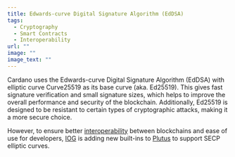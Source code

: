 ```yaml
---
title: Edwards-curve Digital Signature Algorithm (EdDSA)
tags:
  - Cryptography
  - Smart Contracts
  - Interoperability
url: ""
image: ""
image_text: ""
---
```


Cardano uses the Edwards-curve Digital Signature Algorithm (EdDSA) with elliptic curve Curve25519 as its base curve (aka. Ed25519). This gives fast signature verification and small signature sizes, which helps to improve the overall performance and security of the blockchain. Additionally, Ed25519 is designed to be resistant to certain types of cryptographic attacks, making it a more secure choice.

However, to ensure better [interoperability](https://www.essentialcardano.io/glossary/interoperability) between blockchains and ease of use for developers, [IOG](https://www.essentialcardano.io/glossary/iog) is adding new built-ins to [Plutus](https://www.essentialcardano.io/glossary/plutus) to support SECP elliptic curves.
